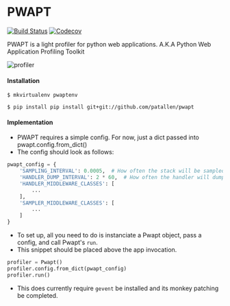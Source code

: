 # PWAPT

[![Build Status](https://travis-ci.org/patallen/pwapt.svg?branch=master)](https://travis-ci.org/patallen/pwapt)
[![Codecov](https://img.shields.io/codecov/c/github/patallen/pwapt.svg)](https://img.shields.io/codecov/c/github/patallen/pwapt.svg)

PWAPT is a light profiler for python web applications. A.K.A Python Web Application Profiling Toolkit

![profiler](https://secure.netflix.com/us/boxshots/tv_sdp_s/70180077.jpg)

#### Installation
`$ mkvirtualenv pwaptenv`

`$ pip install pip install git+git://github.com/patallen/pwapt`


#### Implementation
- PWAPT requires a simple config. For now, just a dict passed into pwapt.config.from_dict()
- The config should look as follows:

```python
pwapt_config = {
    'SAMPLING_INTERVAL': 0.0005,  # How often the stack will be sampled in minutes
    'HANDLER_DUMP_INTERVAL': 2 * 60,  # How often the handler will dump store in seconds
    'HANDLER_MIDDLEWARE_CLASSES': [
        ...
    ],
    'SAMPLER_MIDDLEWARE_CLASSES': [
        ...
    ]
}
```

- To set up, all you need to do is instanciate  a Pwapt object, pass a config, and call Pwapt's `run`.
- This snippet should be placed above the app invocation.

```python
profiler = Pwapt()
profiler.config.from_dict(pwapt_config)
profiler.run()
```
- This does currently require `gevent` be installed and its monkey patching be completed.
